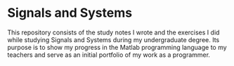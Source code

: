 # Signals and Systems
This repository consists of the study notes I wrote and the exercises I did while studying Signals and Systems during my undergraduate degree. Its purpose is to show my progress in the Matlab programming language to my teachers and serve as an initial portfolio of my work as a programmer.
